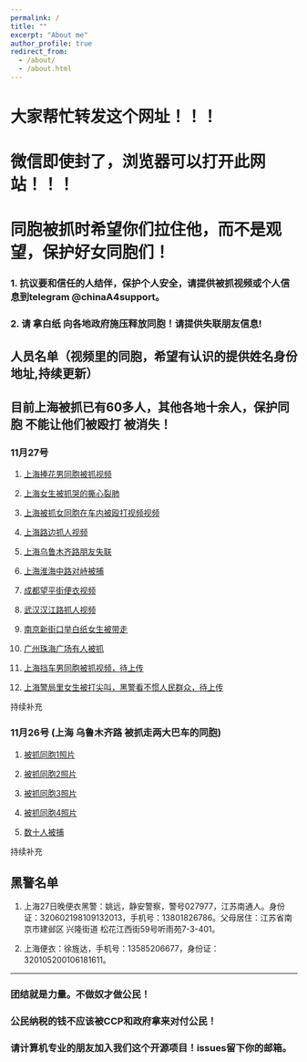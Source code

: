```yaml
---
permalink: /
title: ""
excerpt: "About me"
author_profile: true
redirect_from: 
  - /about/
  - /about.html
---
```


# 大家帮忙转发这个网址！！！

# 微信即使封了，浏览器可以打开此网站！！！

# 同胞被抓时希望你们拉住他，而不是观望，保护好女同胞们！



### 1. 抗议要和信任的人结伴，保护个人安全，请提供被抓视频或个人信息到telegram @chinaA4support。

### 2. 请 拿白纸 向各地政府施压释放同胞！请提供失联朋友信息!



## 人员名单（视频里的同胞，希望有认识的提供姓名身份地址,持续更新）

## 目前上海被抓已有60多人，其他各地十余人，保护同胞 不能让他们被殴打 被消失！

### 11月27号

1. [上海捧花男同胞被抓视频](https://lovechina-remembertruth.github.io/People/files/people202211271.mp4)

2. [上海女生被抓哭的撕心裂肺](https://lovechina-remembertruth.github.io/People/files/people202211272.mp4)

3. [上海被抓女同胞在车内被殴打视频视频](https://lovechina-remembertruth.github.io/People/files/people202211273.mp4)

5. [上海路边抓人视频](https://lovechina-remembertruth.github.io/People/files/people202211279.mp4)

10. [上海乌鲁木齐路朋友失联](https://lovechina-remembertruth.github.io/People/files/people202211275.jpg)

10. [上海淮海中路对峙被捕](https://lovechina-remembertruth.github.io/People/files/people202211276.jpg)

6. [成都望平街便衣视频](https://lovechina-remembertruth.github.io/People/files/people2022112712.mp4)

7. [武汉汉江路抓人视频](https://lovechina-remembertruth.github.io/People/files/people2022112711.mp4)

8. [南京新街口举白纸女生被带走](https://lovechina-remembertruth.github.io/People/files/people2022112710.mp4)

9. [广州珠海广场有人被抓](https://lovechina-remembertruth.github.io/People/files/people2022112713.mp4)

2. [上海挡车男同胞被抓视频，待上传]()

4. [上海警局里女生被打尖叫，黑警看不惯人民群众，待上传]()

持续补充


### 11月26号 (上海 乌鲁木齐路 被抓走两大巴车的同胞)

1. [被抓同胞1照片](https://lovechina-remembertruth.github.io/People/files/people202211261.jpg)

2. [被抓同胞2照片](https://lovechina-remembertruth.github.io/People/files/people202211262.jpg)

3. [被抓同胞3照片](https://lovechina-remembertruth.github.io/People/files/people202211263.jpg)

4. [被抓同胞4照片](https://lovechina-remembertruth.github.io/People/files/people202211264.jpg)

5. [数十人被捕](https://lovechina-remembertruth.github.io/People/files/people202211265.jpg)

持续补充


## 黑警名单

1. 上海27日晚便衣黑警：姚远，静安警察，警号027977，江苏南通人。身份证：320602198109132013，手机号：13801826786。父母居住：江苏省南京市建邺区 兴隆街道 松花江西街59号听雨苑7-3-401。

2. 上海便衣：徐旌达，手机号：13585206677，身份证：320105200106181611。


<!-- ## 黑警视频
 -->



------

### 团结就是力量。不做奴才做公民！

### 公民纳税的钱不应该被CCP和政府拿来对付公民！

### 请计算机专业的朋友加入我们这个开源项目！issues留下你的邮箱。

